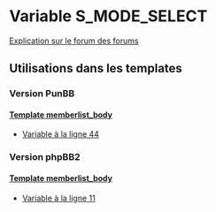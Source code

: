 # Variable S_MODE_SELECT
[Explication sur le forum des forums](http://forum.forumactif.com/t294113-listing-des-variables#S_MODE_SELECT)
## Utilisations dans les templates
### Version PunBB
#### [Template memberlist_body](punbb/memberlist_body.md)
* [Variable à la ligne 44](../punbb/memberlist_body.tpl#L44)
### Version phpBB2
#### [Template memberlist_body](subsilver/memberlist_body.md)
* [Variable à la ligne 11](../subsilver/memberlist_body.tpl#L11)